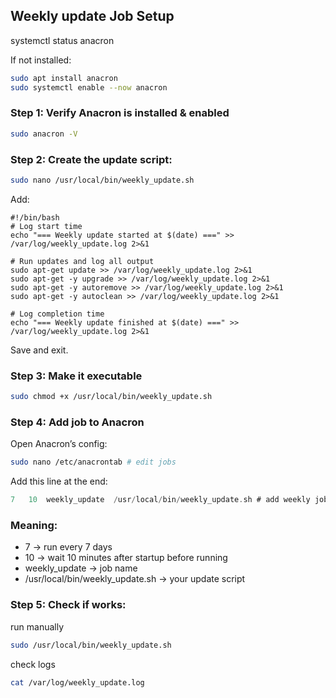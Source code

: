 ## Weekly update Job Setup

systemctl status anacron

If not installed:
```bash
sudo apt install anacron
sudo systemctl enable --now anacron
```

### Step 1: Verify Anacron is installed & enabled
```bash
sudo anacron -V
```
### Step 2: Create the update script:
```bash
sudo nano /usr/local/bin/weekly_update.sh
```
Add:
```code
#!/bin/bash
# Log start time
echo "=== Weekly update started at $(date) ===" >> /var/log/weekly_update.log 2>&1

# Run updates and log all output
sudo apt-get update >> /var/log/weekly_update.log 2>&1
sudo apt-get -y upgrade >> /var/log/weekly_update.log 2>&1
sudo apt-get -y autoremove >> /var/log/weekly_update.log 2>&1
sudo apt-get -y autoclean >> /var/log/weekly_update.log 2>&1

# Log completion time
echo "=== Weekly update finished at $(date) ===" >> /var/log/weekly_update.log 2>&1
```
Save and exit.

### Step 3: Make it executable
```bash
sudo chmod +x /usr/local/bin/weekly_update.sh
```
### Step 4: Add job to Anacron
Open Anacron’s config:
```bash
sudo nano /etc/anacrontab # edit jobs
```
Add this line at the end:
```swift
7   10  weekly_update  /usr/local/bin/weekly_update.sh # add weekly job
```

### Meaning:
* 7 → run every 7 days
* 10 → wait 10 minutes after startup before running
* weekly_update → job name
* /usr/local/bin/weekly_update.sh → your update script

### Step 5: Check if works:
run manually

```bash
sudo /usr/local/bin/weekly_update.sh
```

check logs
```bash
cat /var/log/weekly_update.log
```
